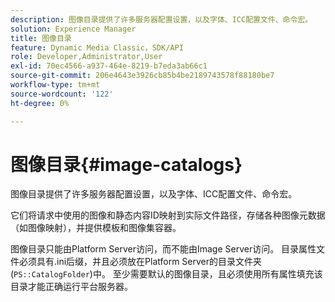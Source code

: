 ```yaml
---
description: 图像目录提供了许多服务器配置设置，以及字体、ICC配置文件、命令宏。
solution: Experience Manager
title: 图像目录
feature: Dynamic Media Classic，SDK/API
role: Developer,Administrator,User
exl-id: 70ec4566-a937-464e-8219-b7eda3ab66c1
source-git-commit: 206e4643e3926cb85b4be2189743578f88180be7
workflow-type: tm+mt
source-wordcount: '122'
ht-degree: 0%

---
```


# 图像目录{#image-catalogs}

图像目录提供了许多服务器配置设置，以及字体、ICC配置文件、命令宏。

它们将请求中使用的图像和静态内容ID映射到实际文件路径，存储各种图像元数据（如图像映射），并提供模板和图像集容器。

图像目录只能由Platform Server访问，而不能由Image Server访问。 目录属性文件必须具有.ini后缀，并且必须放在Platform Server的目录文件夹(`PS::CatalogFolder`)中。 至少需要默认的图像目录，且必须使用所有属性填充该目录才能正确运行平台服务器。
